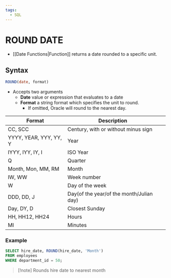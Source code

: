 ```yaml
---
tags:
  - SQL
---
```

# ROUND DATE
- [[Date Functions|Function]] returns a date rounded to a specific unit.

## Syntax
```SQL
ROUND(date, format)
```
- Accepts two arguments
	- **Date** value or expression that evaluates to a date
	- **Format** a string format which specifies the unit to round.
		- If omitted, Oracle will round to the nearest day.

| Format                 | Description                              |     |
| ---------------------- | ---------------------------------------- | --- |
| CC, SCC                | Century, with or without minus sign      |     |
| YYYY, YEAR, YYY, YY, Y | Year                                     |     |
| IYYY, IYY, IY, I       | ISO Year                                 |     |
| Q                      | Quarter                                  |     |
| Month, Mon, MM, RM     | Month                                    |     |
| IW, WW                 | Week number                              |     |
| W                      | Day of the week                          |     |
| DDD, DD, J             | Day(of the year/of the month/Julian day) |     |
| Day, DY, D             | Closest Sunday                           |     |
| HH, HH12, HH24         | Hours                                    |     |
| MI                     | Minutes                                  |     |


### Example
```SQL
SELECT hire_date, ROUND(hire_date, 'Month')
FROM employees
WHERE department_id = 50;
```
> [!note] Rounds hire date to nearest month


